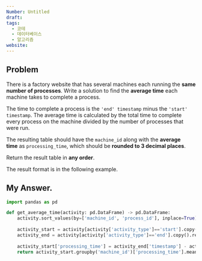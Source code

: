 ```yaml
---
Number: Untitled
draft: 
tags:
  - 코테
  - 데이터베이스
  - 알고리즘
website:
---
```

## Problem
There is a factory website that has several machines each running the **same number of processes**. Write a solution to find the **average time** each machine takes to complete a process.

The time to complete a process is the `'end' timestamp` minus the `'start' timestamp`. The average time is calculated by the total time to complete every process on the machine divided by the number of processes that were run.

The resulting table should have the `machine_id` along with the **average time** as `processing_time`, which should be **rounded to 3 decimal places**.

Return the result table in **any order**.

The result format is in the following example.

## My Answer.
```python
import pandas as pd

def get_average_time(activity: pd.DataFrame) -> pd.DataFrame:
	activity.sort_values(by=['machine_id', 'process_id'], inplace=True)
	
	activity_start = activity[activity['activity_type']=='start'].copy().reset_index(drop=True)
	activity_end = activity[activity['activity_type']=='end'].copy().reset_index(drop=True)
	
	activity_start['processing_time'] = activity_end['timestamp'] - activity_start['timestamp']	
	return activity_start.groupby('machine_id')['processing_time'].mean().round(3).to_frame().reset_index()
```

